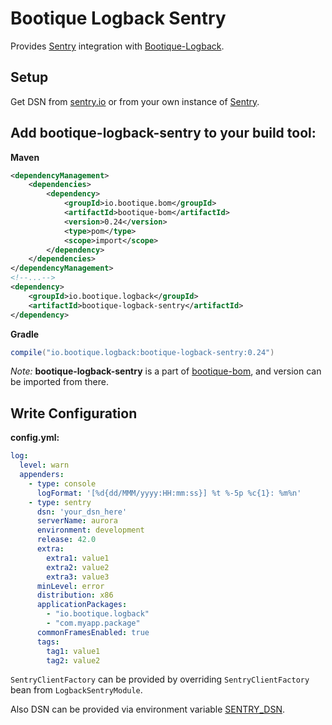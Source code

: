 # Bootique Logback Sentry

Provides [Sentry](https://docs.sentry.io/clients/java/modules/logback/) integration with [Bootique-Logback](https://github.com/bootique/bootique-logback).

## Setup

Get DSN from [sentry.io](https://sentry.io/) or from your own instance of [Sentry](https://github.com/getsentry/sentry).

## Add bootique-logback-sentry to your build tool:

**Maven**

```xml
<dependencyManagement>
    <dependencies>
        <dependency>
            <groupId>io.bootique.bom</groupId>
            <artifactId>bootique-bom</artifactId>
            <version>0.24</version>
            <type>pom</type>
            <scope>import</scope>
        </dependency>
    </dependencies>
</dependencyManagement>
<!--...-->
<dependency>
    <groupId>io.bootique.logback</groupId>
    <artifactId>bootique-logback-sentry</artifactId>
</dependency>
```

**Gradle**
```groovy
compile("io.bootique.logback:bootique-logback-sentry:0.24")
```

*Note:* **bootique-logback-sentry** is a part of [bootique-bom](https://github.com/bootique/bootique-bom), and version can be 
imported from there.

## Write Configuration

**config.yml:**
```yaml
log:
  level: warn
  appenders:
    - type: console
      logFormat: '[%d{dd/MMM/yyyy:HH:mm:ss}] %t %-5p %c{1}: %m%n'
    - type: sentry
      dsn: 'your_dsn_here'
      serverName: aurora
      environment: development
      release: 42.0
      extra: 
        extra1: value1
        extra2: value2
        extra3: value3
      minLevel: error
      distribution: x86
      applicationPackages:
        - "io.bootique.logback"
        - "com.myapp.package"
      commonFramesEnabled: true
      tags:
        tag1: value1
        tag2: value2
```

`SentryClientFactory` can be provided by overriding `SentryClientFactory` bean from `LogbackSentryModule`.

Also DSN can be provided via environment variable [SENTRY_DSN](https://github.com/getsentry/raven-java/tree/master/raven-logback).

